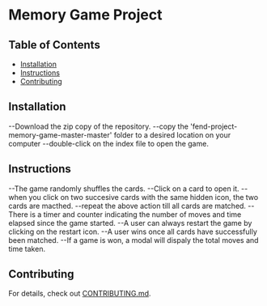 # Memory Game Project

## Table of Contents

* [Installation](#installation)
* [Instructions](#instructions)
* [Contributing](#contributing)

## Installation
--Download the zip copy of the repository.
--copy the 'fend-project-memory-game-master-master' folder to a desired location on your computer
--double-click on the index file to open the game.


## Instructions
--The game randomly shuffles the cards. 
--Click on a card to open it.
--when you click on two succesive cards with the same hidden icon, the two cards are macthed.
--repeat the above action till all cards are matched.
--There is a timer and counter indicating the number of moves and time elapsed since the game started.
--A user can always restart the game by clicking on the restart icon.
--A user wins once all cards have successfully been matched.
--If a game is won, a modal will dispaly the total moves and time taken.



## Contributing


For details, check out [CONTRIBUTING.md](CONTRIBUTING.md).
